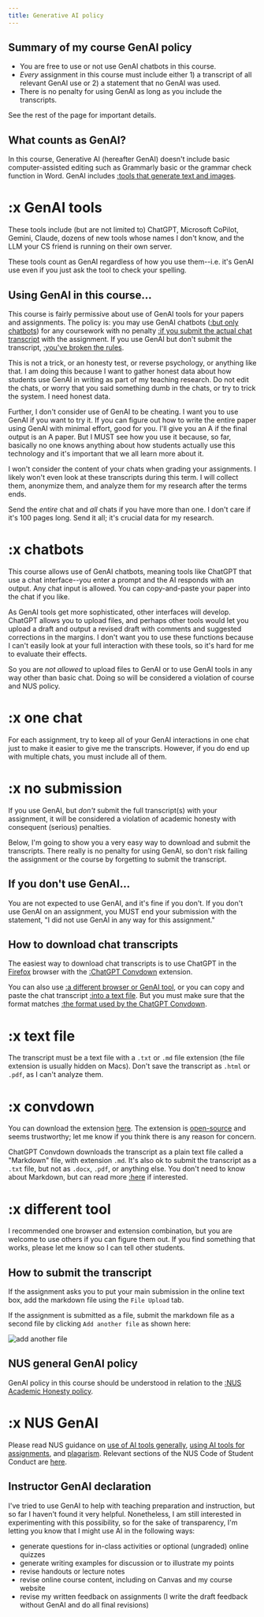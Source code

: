 ```yaml
---
title: Generative AI policy
---
```

## Summary of my course GenAI policy

- You are free to use or not use GenAI chatbots in this course.
- *Every* assignment in this course must include either 1) a transcript of all relevant GenAI use or 2) a statement that no GenAI was used.
- There is no penalty for using GenAI as long as you include the transcripts.

See the rest of the page for important details.

## What counts as GenAI?

In this course, Generative AI (hereafter GenAI) doesn't include basic computer-assisted editing such as Grammarly basic or the grammar check function in Word. GenAI includes [:tools that generate text and images](#x-genai-tools).

# :x GenAI tools

These tools include (but are not limited to) ChatGPT, Microsoft CoPilot, Gemini, Claude, dozens of new tools whose names I don't know, and the LLM your CS friend is running on their own server.

These tools count as GenAI regardless of how you use them--i.e. it's GenAI use even if you just ask the tool to check your spelling.

## Using GenAI in this course...

This course is fairly permissive about use of GenAI tools for your papers and assignments. The policy is: you may use GenAI chatbots ([:but only chatbots](#x-chatbots)) for any coursework with no penalty [:if you submit the actual chat transcript](#x-one-chat) with the assignment. If you use GenAI but don't submit the transcript, [:you've broken the rules](#x-no-submission).

This is not a trick, or an honesty test, or reverse psychology, or anything like that. I am doing this because I want to gather honest data about how students use GenAI in writing as part of my teaching research. Do not edit the chats, or worry that you said something dumb in the chats, or try to trick the system. I need honest data.

Further, I don't consider use of GenAI to be cheating. I want you to use GenAI if you want to try it. If you can figure out how to write the entire paper using GenAI with minimal effort, good for you. I'll give you an A if the final output is an A paper. But I MUST see how you use it because, so far, basically no one knows anything about how students actually use this technology and it's important that we all learn more about it.

I won't consider the content of your chats when grading your assignments. I likely won't even look at these transcripts during this term. I will collect them, anonymize them, and analyze them for my research after the terms ends.

Send the *entire* chat and *all* chats if you have more than one. I don't care if it's 100 pages long. Send it all; it's crucial data for my research.

# :x chatbots

This course allows use of GenAI chatbots, meaning tools like ChatGPT that use a chat interface--you enter a prompt and the AI responds with an output. Any chat input is allowed. You can copy-and-paste your paper into the chat if you like.

As GenAI tools get more sophisticated, other interfaces will develop. ChatGPT allows you to upload files, and perhaps other tools would let you upload a draft and output a revised draft with comments and suggested corrections in the margins. I don't want you to use these functions because I can't easily look at your full interaction with these tools, so it's hard for me to evaluate their effects.

So you are *not allowed* to upload files to GenAI or to use GenAI tools in any way other than basic chat. Doing so will be considered a violation of course and NUS policy.

# :x one chat

For each assignment, try to keep all of your GenAI interactions in one chat just to make it easier to give me the transcripts. However, if you do end up with multiple chats, you must include all of them.

# :x no submission

If you use GenAI, but *don't* submit the full transcript(s) with your assignment, it will be considered a violation of academic honesty with consequent (serious) penalties.

Below, I'm going to show you a very easy way to download and submit the transcripts. There really is no penalty for using GenAI, so don't risk failing the assignment or the course by forgetting to submit the transcript.

## If you don't use GenAI...

You are not expected to use GenAI, and it's fine if you don't. If you don't use GenAI on an assignment, you MUST end your submission with the statement, "I did not use GenAI in any way for this assignment."

## How to download chat transcripts

The easiest way to download chat transcripts is to use ChatGPT in the [Firefox](https://www.mozilla.org/en-US/firefox/new/) browser with the [:ChatGPT Convdown](#x-convdown) extension.

You can also use [:a different browser or GenAI tool](#x-different-tool), or you can copy and paste the chat transcript [:into a text file](#x-text-file). But you must make sure that the format matches [:the format used by the ChatGPT Convdown](./formatting.md).

# :x text file

The transcript must be a text file with a `.txt` or `.md` file extension (the file extension is usually hidden on Macs). Don't save the transcript as `.html` or `.pdf`, as I can't analyze them.

# :x convdown

You can download the extension [here](https://addons.mozilla.org/en-US/firefox/addon/chatgpt-convdown). The extension is [open-source](https://github.com/esteinmann/chatgpt-convdown) and seems trustworthy; let me know if you think there is any reason for concern.

ChatGPT Convdown downloads the transcript as a plain text file called a "Markdown" file, with extension `.md`. It's also ok to submit the transcript as a `.txt` file, but not as `.docx`, `.pdf`, or anything else. You don't need to know about Markdown, but can read more [:here](https://en.wikipedia.org/wiki/Markdown) if interested.

# :x different tool

I recommended one browser and extension combination, but you are welcome to use others if you can figure them out. If you find something that works, please let me know so I can tell other students.

## How to submit the transcript

If the assignment asks you to put your main submission in the online text box, add the markdown file using the `File Upload` tab.

If the assignment is submitted as a file, submit the markdown file as a second file by clicking  `Add another file` as shown here:

![add another file](/images/add-another-file.png)

## NUS general GenAI policy

GenAI policy in this course should be understood in relation to the [:NUS Academic Honesty policy](#x-nus-genai).

# :x NUS GenAI

Please read NUS guidance on [use of AI tools generally](https://libguides.nus.edu.sg/new2nus/acadintegrity#s-lib-ctab-22144949-4), [using AI tools for assignments](https://libguides.nus.edu.sg/new2nus/acadintegrity#s-lib-ctab-22144949-5), and [plagarism](https://libguides.nus.edu.sg/copyright_essentials_teaching_learning_research/plagiarism). Relevant sections of the NUS Code of Student Conduct are [here](https://www.nus.edu.sg/celc/statements-and-e-resources-on-plagiarism/).

## Instructor GenAI declaration

I've tried to use GenAI to help with teaching preparation and instruction, but so far I haven't found it very helpful. Nonetheless, I am still interested in experimenting with this possibility, so for the sake of transparency, I'm letting you know that I might use AI in the following ways:

- generate questions for in-class activities or optional (ungraded) online quizzes
- generate writing examples for discussion or to illustrate my points
- revise handouts or lecture notes
- revise online course content, including on Canvas and my course website
- revise my written feedback on assignments (I write the draft feedback without GenAI and do all final revisions)
